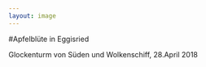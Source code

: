 ```yaml
---
layout: image
---
```


\#Apfelblüte in Eggisried

Glockenturm von Süden und Wolkenschiff,
28.April 2018
